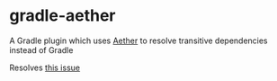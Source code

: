 # gradle-aether

A Gradle plugin which uses [Aether](https://projects.eclipse.org/projects/technology.aether) to resolve transitive dependencies instead of Gradle

Resolves [this issue](https://github.com/gradle/gradle/issues/2212)
